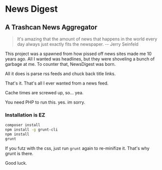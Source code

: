 # News Digest

## A Trashcan News Aggregator

> It's amazing that the amount of news that happens in the world every day always just exactly fits the newspaper. -- Jerry Seinfeld

This project was a spawned from how pissed off news sites made me 10 years ago. All I wanted was headlines, but they were shoveling a bunch of garbage at me.  To counter that, NewsDigest was born.

All it does is parse rss feeds and chuck back title links.

That's it. That's all I ever wanted from a news feed.

Cache times are screwed up, so... yea.

You need PHP to run this.
yes.
im sorry.



### Installation is EZ

```bash
composer install
npm install -g grunt-cli
npm install
grunt
```

If you futz with the css, just run `grunt` again to re-minifize it. That's why grunt is there.

Good luck.
